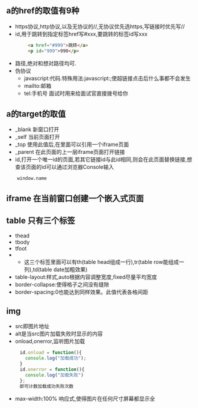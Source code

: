## a的href的取值有9种
  * https协议,http协议,以及无协议的//,无协议优先选https,写链接时优先写//
  * id,用于跳转到指定标签href写#xxx,要跳转的标签id写xxx
```html
        <a href="#999">跳转</a>
        <p id="999">990</p>
```
  * 路径,绝对和想对路径均可.
  * 伪协议
    * javascript:代码.特殊用法:javascript:;使超链接点击后什么事都不会发生
    * mailto:邮箱
    * tel:手机号  面试时用来给面试官直接拨号给你
## a的target的取值
  * _blank 新窗口打开
  * _self 当前页面打开
  * _top 使用此值后,在里面可以引用一个iframe页面
  * _parent 在此页面的上一层iframe页面打开链接
  * id,打开一个唯一id的页面,若其它链接id与此id相同,则会在此页面替换链接,想查该页面的id可以通过浏览器Console输入
```
    window.name
```
## iframe 在当前窗口创建一个嵌入式页面
## table 只有三个标签
  * thead
  * tbody
  * tfoot
  * * 这三个标签里面可以有th(table head组成一行),tr(table row能组成一列),td(table date加粗效果)
  * table-layout:样式,auto根据内容调整宽度,fixed尽量平均宽度
  * border-collapse:使得格子之间没有缝隙
  * border-spacing:0也能达到同样效果。此值代表各格间距
## img
  * src即图片地址
  * alt是当src图片加载失败时显示的内容
  * onload,onerror,监听图片加载
```js
     id.onload = function(){
       console.log("加载成功");
     }
     id.onerror = function(){
       console.log("加载失败")
     };
     即可计数加载成功失败次数
```
  * max-width:100% 响应式,使得图片在任何尺寸屏幕都显示全